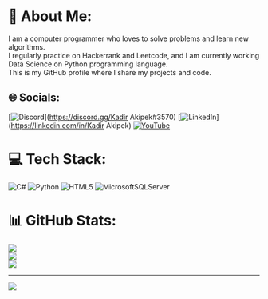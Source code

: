 # 💫 About Me:
I am a computer programmer who loves to solve problems and learn new algorithms.<br>I regularly practice on Hackerrank and Leetcode, and I am currently working Data Science on Python programming language.<br>This is my GitHub profile where I share my projects and code.


## 🌐 Socials:
[![Discord](https://img.shields.io/badge/Discord-%237289DA.svg?logo=discord&logoColor=white)](https://discord.gg/Kadir Akipek#3570) [![LinkedIn](https://img.shields.io/badge/LinkedIn-%230077B5.svg?logo=linkedin&logoColor=white)](https://linkedin.com/in/Kadir Akipek) [![YouTube](https://img.shields.io/badge/YouTube-%23FF0000.svg?logo=YouTube&logoColor=white)](https://youtube.com/@UCcbppaxlRnXFklnZdxp3_gg) 

# 💻 Tech Stack:
![C#](https://img.shields.io/badge/c%23-%23239120.svg?style=for-the-badge&logo=c-sharp&logoColor=white) ![Python](https://img.shields.io/badge/python-3670A0?style=for-the-badge&logo=python&logoColor=ffdd54) ![HTML5](https://img.shields.io/badge/html5-%23E34F26.svg?style=for-the-badge&logo=html5&logoColor=white) ![MicrosoftSQLServer](https://img.shields.io/badge/Microsoft%20SQL%20Sever-CC2927?style=for-the-badge&logo=microsoft%20sql%20server&logoColor=white)
# 📊 GitHub Stats:
![](https://github-readme-stats.vercel.app/api?username=Kadir-Akipek&theme=nightowl&hide_border=false&include_all_commits=false&count_private=false)<br/>
![](https://github-readme-streak-stats.herokuapp.com/?user=Kadir-Akipek&theme=nightowl&hide_border=false)<br/>
![](https://github-readme-stats.vercel.app/api/top-langs/?username=Kadir-Akipek&theme=nightowl&hide_border=false&include_all_commits=false&count_private=false&layout=compact)

---
[![](https://visitcount.itsvg.in/api?id=Kadir-Akipek&icon=0&color=0)](https://visitcount.itsvg.in)

<!-- Proudly created with GPRM ( https://gprm.itsvg.in ) -->
